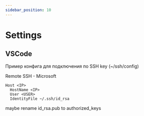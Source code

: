 ```yaml
---
sidebar_position: 10
---
```


# Settings

## VSCode

Пример конфига для подключения по SSH key (~/ssh/config)

Remote SSH - Microsoft

```config
Host <IP>
  HostName <IP>
  User <USER>
  IdentityFile ~/.ssh/id_rsa
```

maybe rename id_rsa.pub to authorized_keys
